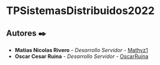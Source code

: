 # TPSistemasDistribuidos2022


## Autores ✒️

* **Matias Nicolas Rivero** - *Desarrollo Servidor* - [Mathyz1](https://github.com/Mathyz1)
* **Oscar Cesar Ruina** - *Desarrollo Servidor* - [OscarRuina](https://github.com/OscarRuina)
